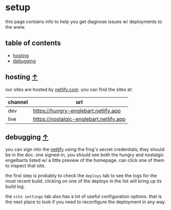 # setup

this page contains info to help you get diagnose issues w/ deployments to the www.

## table of contents

- [hosting](#hosting)
- [debugging](#debugging)

## hosting [↑](#table-of-contents)

our sites are hosted by [netlify.com](https://www.netlify.com/). you can find the sites at:

| channel | url |
| ------- | --- |
| dev     | https://hungry-englebart.netlify.app |
| live    | https://nostalgic-englebart.netlify.app |

## debugging [↑](#table-of-contents)

you can sign into the [netlify](https://www.netlify.com/) using the frog's secret credentials; they should be in the doc. one signed-in, you should see both the hungry and nostalgic engelbarts listed w/ a little preview of the homepage. can click one of them to inspect that site.

the first step is probably to check the `deploys` tab to see the logs for the most recent build. clicking on one of the deploys in the list will bring up its build log.

the `site settings` tab also has a lot of useful configuration options. that is the next place to look if you need to reconfigure the deployment in any way.
